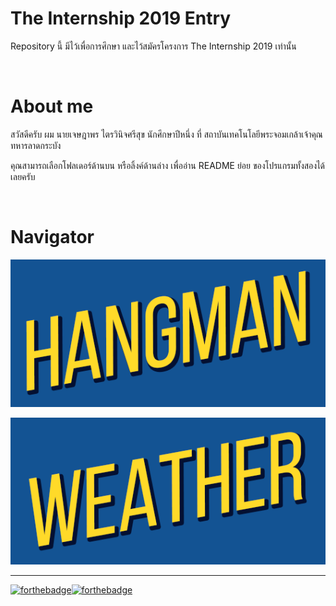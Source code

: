 # The Internship 2019 Entry

Repository นี้ มีไว้เพื่อการศึกษา และไว้สมัครโครงการ The Internship 2019 เท่านั้น

<br>

# About me

สวัสดีครับ ผม นายเจษฎาพร ไตรวินิจศรีสุข นักศึกษาปีหนึ่ง ที่ สถาบันเทคโนโลยีพระจอมเกล้าเจ้าคุณทหารลาดกระบัง<br>

คุณสามารถเลือกโฟลเดอร์ด้านบน หรือลิ้งค์ด้านล่าง เพื่ออ่าน README ย่อย ของโปรแกรมทั้งสองได้เลยครับ

<br>

# Navigator

[![Click for Hangman folder](https://raw.githubusercontent.com/hashtagSELFIE/The-Internship-2019-entry/master/images/hangman.png)](https://github.com/hashtagSELFIE/The-Internship-2019-entry/tree/master/hangman)

[![Click for Weather folder](https://raw.githubusercontent.com/hashtagSELFIE/The-Internship-2019-entry/master/images/weather.png)](https://github.com/hashtagSELFIE/The-Internship-2019-entry/tree/master/weather)

--------------------------------------------------------------------------------

[![forthebadge](https://forthebadge.com/images/badges/built-with-love.svg)](https://forthebadge.com)[![forthebadge](https://forthebadge.com/images/badges/made-with-python.svg)](https://forthebadge.com)
